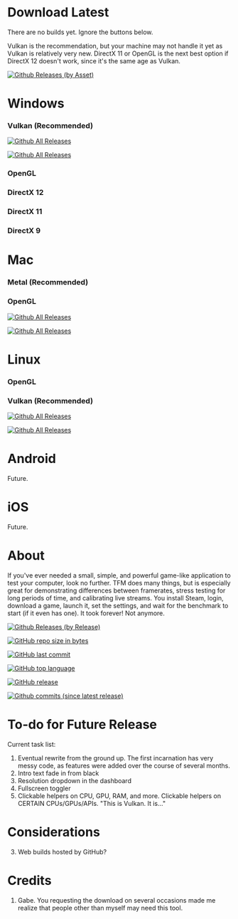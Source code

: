 # Download Latest
There are no builds yet. Ignore the buttons below.

Vulkan is the recommendation, but your machine may not handle it yet as Vulkan is relatively very new. DirectX 11 or OpenGL is the next best option if DirectX 12 doesn't work, since it's the same age as Vulkan.

[![Github Releases (by Asset)](https://img.shields.io/github/downloads-pre/Tylemagne/TFM/latest/tfm10-win64-dx12.zip.svg?style=flat&label=🔽Download%2064-bit&colorA=00cc0a&colorB=000000)](https://github.com/Tylemagne/TFM/releases/download/v1.0/tfm10-win64-dx12.zip)

# Windows
### Vulkan (Recommended)
[![Github All Releases](https://img.shields.io/github/downloads/Tylemagne/TFM/total.svg?style=flat&label=🔽%20TFM%20v1.1%20(32-bit)&colorA=00cc0a&colorB=000000)](https://github.com/Tylemagne/TFM/releases/download/v1.1/TFM-win-x86.zip)

[![Github All Releases](https://img.shields.io/github/downloads/Tylemagne/TFM/total.svg?style=flat&label=🔽%20TFM%20v1.1%20(64-bit)&colorA=00cc0a&colorB=000000)](https://github.com/Tylemagne/TFM/releases/download/v1.1/TFM-win-x86_64.zip)
### OpenGL
### DirectX 12
### DirectX 11
### DirectX 9

# Mac
### Metal (Recommended)
### OpenGL
[![Github All Releases](https://img.shields.io/github/downloads/Tylemagne/TFM/total.svg?style=flat&label=🔽%20TFM%20v1.1%20(32-bit)&colorA=00cc0a&colorB=000000)](https://github.com/Tylemagne/TFM/releases/download/v1.1/TFM-win-x86.zip)

[![Github All Releases](https://img.shields.io/github/downloads/Tylemagne/TFM/total.svg?style=flat&label=🔽%20TFM%20v1.1%20(64-bit)&colorA=00cc0a&colorB=000000)](https://github.com/Tylemagne/TFM/releases/download/v1.1/TFM-win-x86_64.zip)

# Linux
### OpenGL
### Vulkan (Recommended)
[![Github All Releases](https://img.shields.io/github/downloads/Tylemagne/TFM/total.svg?style=flat&label=🔽%20TFM%20v1.1%20(32-bit)&colorA=00cc0a&colorB=000000)](https://github.com/Tylemagne/TFM/releases/download/v1.1/TFM-win-x86.zip)

[![Github All Releases](https://img.shields.io/github/downloads/Tylemagne/TFM/total.svg?style=flat&label=🔽%20TFM%20v1.1%20(64-bit)&colorA=00cc0a&colorB=000000)](https://github.com/Tylemagne/TFM/releases/download/v1.1/TFM-win-x86_64.zip)

# Android

Future.

# iOS

Future.

# About
If you've ever needed a small, simple, and powerful game-like application to test your computer, look no further. TFM does many things, but is especially great for demonstrating differences between framerates, stress testing for long periods of time, and calibrating live streams. You install Steam, login, download a game, launch it, set the settings, and wait for the benchmark to start (if it even has one). It took forever! Not anymore.


[![Github Releases (by Release)](https://img.shields.io/github/downloads/Tylemagne/TFM/total.svg?label=Global%20Downloads)]()

[![GitHub repo size in bytes](https://img.shields.io/github/repo-size/Tylemagne/TFM.svg)]()

[![GitHub last commit](https://img.shields.io/github/last-commit/Tylemagne/TFM.svg)]()

[![GitHub top language](https://img.shields.io/github/languages/top/Tylemagne/TFM.svg)]()

[![GitHub release](https://img.shields.io/github/release/Tylemagne/TFM.svg?logo=data:image/png;base64,iVBORw0KGgoAAAANSUhEUgAAAA0AAAAOCAYAAAD0f5bSAAAABHNCSVQICAgIfAhkiAAAAAlwSFlzAAAAfgAAAH4BavEubQAAABl0RVh0U29mdHdhcmUAd3d3Lmlua3NjYXBlLm9yZ5vuPBoAAACRSURBVCiR7ZExCkJBDETn24jgCbyE9rZ2lr+3sPQUXsFD2HkNwZNYC9rk7cJYuMXy/aho60AgIfOKSaRKEdEC7lZEtLVvoC/0h36BGmAlaV7msaRJj+8s6Vb6o2wPgX3fU7uVUjrYHkmSbDcRsX0D7Ww/xwHWPFSbM7B5GTKltAAuBbjmnJcfXQeYAidg1re/A0Qcr7zN5lQ2AAAAAElFTkSuQmCC)]()

[![Github commits (since latest release)](https://img.shields.io/github/commits-since/Tylemagne/TFM/latest.svg)]()




[](http://htmlpreview.github.io/?https://github.com/Tylemagne/TFM/master/TFM-WebGL/index.html)


# To-do for Future Release
Current task list:
1. Eventual rewrite from the ground up. The first incarnation has very messy code, as features were added over the course of several months.
1. Intro text fade in from black
2. Resolution dropdown in the dashboard
3. Fullscreen toggler
18. Clickable helpers on CPU, GPU, RAM, and more. Clickable helpers on CERTAIN CPUs/GPUs/APIs. "This is Vulkan. It is..."

# Considerations
3. Web builds hosted by GitHub?


# Credits

1. Gabe. You requesting the download on several occasions made me realize that people other than myself may need this tool.
